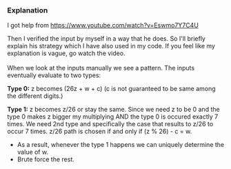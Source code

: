 ### Explanation

I got help from https://www.youtube.com/watch?v=Eswmo7Y7C4U 

Then I verified the input by myself in a way that he does. So I'll briefly explain his strategy which I have also used in my code. If you feel like my explanation is vague, go watch the video. \
\
When we look at the inputs manually we see a pattern. The inputs eventually evaluate to two types: 

**Type 0:** z becomes (26z + w + c) (c is not guaranteed to be same among the different digits.) 

**Type 1:** z becomes z/26 or stay the same. Since we need z to be 0 and the type 0 makes z bigger my multiplying AND the type 0 is occured exactly 7 times. We need 2nd type and specifically the case that results to z/26 to occur 7 times. z/26 path is chosen if and only if (z % 26) - c = w. 

- As a result, whenever the type 1 happens we can uniquely determine the value of w. 
- Brute force the rest. 




